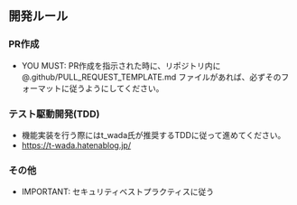 ## 開発ルール

### PR作成

- YOU MUST: PR作成を指示された時に、リポジトリ内に @.github/PULL_REQUEST_TEMPLATE.md ファイルがあれば、必ずそのフォーマットに従うようにしてください。

### テスト駆動開発(TDD)

- 機能実装を行う際にはt_wada氏が推奨するTDDに従って進めてください。
- https://t-wada.hatenablog.jp/

### その他

- IMPORTANT: セキュリティベストプラクティスに従う